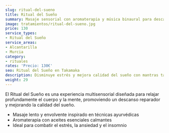 ```yaml
---
slug: ritual-del-sueno
title: Ritual del Sueño
summary: Masaje sensorial con aromaterapia y música binaural para descanso profundo.
image: tratamientos/ritual-del-sueno.jpg
price: 130
service_types:
- Ritual del Sueño
service_areas:
- Alcantarilla
- Murcia
category:
- rituales
rates: 'Precio: 130€'
seo: Ritual del Sueño en Takamaka
description: Disminuye estrés y mejora calidad del sueño con mantras táctiles y aceites de lavanda.
weight: 29
---
```


El Ritual del Sueño es una experiencia multisensorial diseñada para relajar profundamente el cuerpo y la mente, promoviendo un descanso reparador y mejorando la calidad del sueño.

- Masaje lento y envolvente inspirado en técnicas ayurvédicas
- Aromaterapia con aceites esenciales calmantes
- Ideal para combatir el estrés, la ansiedad y el insomnio
